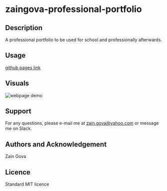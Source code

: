 # zaingova-professional-portfolio

## Description

A professional portfolio to be used for school and professionally afterwards.

## Usage

[github pages link](https://zaingova.github.io/zaingova-professional-portfolio/)

## Visuals

![webpage demo](./assets/images/page-demo.png)

## Support

For any questions, please e-mail me at zain.gova@yahoo.com or message me on Slack.

## Authors and Acknowledgement

Zain Gova

## Licence

Standard MIT licence
